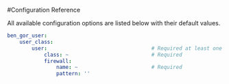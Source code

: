#Configuration Reference

All available configuration options are listed below with their default values.
```yml
ben_gor_user:
    user_class:
        user:                                  # Required at least one element, the name is not relevant
            class: ~                           # Required
            firewall:
                name: ~                        # Required
                pattern: ''
```
